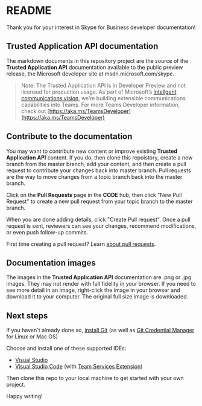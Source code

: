 # README

Thank you for your interest in Skype for Business developer documentation!

## **Trusted Application API** documentation

The markdown documents in this repository project are the source of the **Trusted Application API** documentation available to the public preview release, the Microsoft developer site at msdn.microsoft.com/skype.

>Note: The Trusted Application API is in Developer Preview and not licensed for production usage.  As part of Microsoft’s [intellgent communications vision](https://aka.ms/intelligentcommunicationsblog), we’re building extensible communications capabilities into Teams.  For more Teams Developer information, check out [https://aka.ms/TeamsDeveloper](https://aka.ms/TeamsDeveloper)

## Contribute to the documentation

You may want to contribute new content or improve existing **Trusted Application API** content. If you do, then clone this repoistory, 
create a new branch from the master branch, add your content, and then create a pull request to contribute your changes back into master branch.
Pull requests are the way to move changes from a topic branch back into the master branch.

Click on the **Pull Requests** page in the **CODE** hub, then click "New Pull Request" to create a new pull request from your topic branch to the master branch.

When you are done adding details, click "Create Pull request". Once a pull request is sent, reviewers can see your changes, recommend modifications, or even push follow-up commits.

First time creating a pull request?  Learn [about pull requests](https://help.github.com/articles/about-pull-requests/).

## Documentation images

The images in the **Trusted Application API** documentation are .png or .jpg images. They may not render with full fidelity in your browser. If you need to see more detail
in an image, right-click the image in your browser and download it to your computer. The original full size image is downloaded.

## Next steps

If you haven't already done so, [install Git](https://git-scm.com/downloads) (as well as [Git Credential Manager](https://java.visualstudio.com/Downloads/gitcredentialmanager/Index) for Linux or Mac OS)

Choose and install one of these supported IDEs:
* [Visual Studio](https://go.microsoft.com/fwlink/?LinkId=309297&clcid=0x409&slcid=0x409)
* [Visual Studio Code](https://code.visualstudio.com/Download) (with [Team Services Extension](https://java.visualstudio.com/Downloads/visualstudiocode/Index))

Then clone this repo to your local machine to get started with your own project.

Happy writing!

